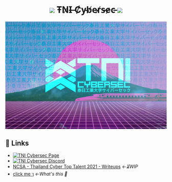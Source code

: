 <!-- ## Hi there 👋 -->
<h1 align="center">
  <img src="https://media.giphy.com/media/hvRJCLFzcasrR4ia7z/giphy.gif" width="30">
    T̵N̸I̶ ̵C̸y̴b̸e̴r̸s̵e̷c̵
  <img src="https://media.giphy.com/media/hvRJCLFzcasrR4ia7z/giphy.gif" width="30">
</h1>

![TNI Cybersec Cover Image](https://github.com/TNI-Cybersec/tni-cybersec.github.io/blob/main/docs/img/TNI%20Cybersec%20Cover.jpg?raw=true)

## 🔗 Links
- [![TNI Cybersec Page](https://img.shields.io/badge/TNI%20Cybersec-Like-blue?style=social&logo=facebook)](https://www.facebook.com/TNICybersec)
- [![TNI Cybersec Discord](https://img.shields.io/badge/TNI%20Cybersec-Join-black?style=social&logo=discord)](https://discord.gg/ETMkrHSGZG)
- [NCSA - Thailand Cyber Top Talent 2021 - Writeups](https://github.com/karinzaa/NCSA_Senior_Write_Up) *←⏳WIP*
- [click me ๆ](https://tni-cybersec.github.io/nevergonnagiveyouup.html) *←What's this 👀*

